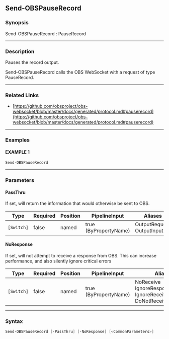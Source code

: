 Send-OBSPauseRecord
-------------------




### Synopsis
Send-OBSPauseRecord : PauseRecord



---


### Description

Pauses the record output.


Send-OBSPauseRecord calls the OBS WebSocket with a request of type PauseRecord.



---


### Related Links
* [https://github.com/obsproject/obs-websocket/blob/master/docs/generated/protocol.md#pauserecord](https://github.com/obsproject/obs-websocket/blob/master/docs/generated/protocol.md#pauserecord)





---


### Examples
#### EXAMPLE 1
```PowerShell
Send-OBSPauseRecord
```



---


### Parameters
#### **PassThru**

If set, will return the information that would otherwise be sent to OBS.






|Type      |Required|Position|PipelineInput        |Aliases                      |
|----------|--------|--------|---------------------|-----------------------------|
|`[Switch]`|false   |named   |true (ByPropertyName)|OutputRequest<br/>OutputInput|



#### **NoResponse**

If set, will not attempt to receive a response from OBS.
This can increase performance, and also silently ignore critical errors






|Type      |Required|Position|PipelineInput        |Aliases                                                                |
|----------|--------|--------|---------------------|-----------------------------------------------------------------------|
|`[Switch]`|false   |named   |true (ByPropertyName)|NoReceive<br/>IgnoreResponse<br/>IgnoreReceive<br/>DoNotReceiveResponse|





---


### Syntax
```PowerShell
Send-OBSPauseRecord [-PassThru] [-NoResponse] [<CommonParameters>]
```
